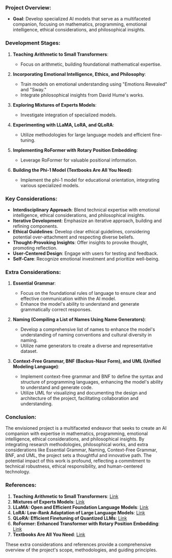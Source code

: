 ### **Project Overview**:

- **Goal**: Develop specialized AI models that serve as a multifaceted
  companion, focusing on mathematics, programming, emotional intelligence,
  ethical considerations, and philosophical insights.

### **Development Stages**:

1. **Teaching Arithmetic to Small Transformers**:

   - Focus on arithmetic, building foundational mathematical expertise.

2. **Incorporating Emotional Intelligence, Ethics, and Philosophy**:

   - Train models on emotional understanding using "Emotions Revealed" and
     "Sway."
   - Integrate philosophical insights from David Hume's works.

3. **Exploring Mixtures of Experts Models**:

   - Investigate integration of specialized models.

4. **Experimenting with LLaMA, LoRA, and QLoRA**:

   - Utilize methodologies for large language models and efficient fine-tuning.

5. **Implementing RoFormer with Rotary Position Embedding**:

   - Leverage RoFormer for valuable positional information.

6. **Building the Phi-1 Model (Textbooks Are All You Need)**:
   - Implement the phi-1 model for educational orientation, integrating various
     specialized models.

### **Key Considerations**:

- **Interdisciplinary Approach**: Blend technical expertise with emotional
  intelligence, ethical considerations, and philosophical insights.
- **Iterative Development**: Emphasize an iterative approach, building and
  refining components.
- **Ethical Guidelines**: Develop clear ethical guidelines, considering
  potential over-attachment and respecting diverse beliefs.
- **Thought-Provoking Insights**: Offer insights to provoke thought, promoting
  reflection.
- **User-Centered Design**: Engage with users for testing and feedback.
- **Self-Care**: Recognize emotional investment and prioritize well-being.

### **Extra Considerations**:

1. **Essential Grammar**:

   - Focus on the foundational rules of language to ensure clear and effective
     communication within the AI model.
   - Enhance the model's ability to understand and generate grammatically
     correct responses.

2. **Naming (Compiling a List of Names Using Name Generators)**:

   - Develop a comprehensive list of names to enhance the model's understanding
     of naming conventions and cultural diversity in naming.
   - Utilize name generators to create a diverse and representative dataset.

3. **Context-Free Grammar, BNF (Backus-Naur Form), and UML (Unified Modeling
   Language)**:
   - Implement context-free grammar and BNF to define the syntax and structure
     of programming languages, enhancing the model's ability to understand and
     generate code.
   - Utilize UML for visualizing and documenting the design and architecture of
     the project, facilitating collaboration and understanding.

### **Conclusion**:

The envisioned project is a multifaceted endeavor that seeks to create an AI
companion with expertise in mathematics, programming, emotional intelligence,
ethical considerations, and philosophical insights. By integrating research
methodologies, philosophical works, and extra considerations like Essential
Grammar, Naming, Context-Free Grammar, BNF, and UML, the project sets a
thoughtful and innovative path. The potential impact of this work is profound,
reflecting a commitment to technical robustness, ethical responsibility, and
human-centered technology.

### **References**:

1. **Teaching Arithmetic to Small Transformers**:
   [Link](https://arxiv.org/abs/2307.03381)
2. **Mixtures of Experts Models**: [Link](https://arxiv.org/abs/1806.08200)
3. **LLaMA: Open and Efficient Foundation Language Models**:
   [Link](https://arxiv.org/abs/2302.13971)
4. **LoRA: Low-Rank Adaptation of Large Language Models**:
   [Link](https://arxiv.org/abs/2106.09685)
5. **QLoRA: Efficient Finetuning of Quantized LLMs**:
   [Link](https://arxiv.org/abs/2305.14314)
6. **RoFormer: Enhanced Transformer with Rotary Position Embedding**:
   [Link](https://arxiv.org/abs/2104.09864)
7. **Textbooks Are All You Need**: [Link](https://arxiv.org/abs/2306.11644)

These extra considerations and references provide a comprehensive overview of
the project's scope, methodologies, and guiding principles.
